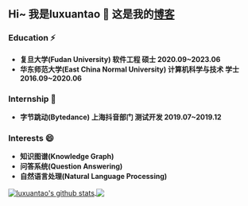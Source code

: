 ## Hi~  我是luxuantao 👋 这是我的[博客](https://luxuantao.github.io/)

### Education ⚡

+ **复旦大学(Fudan University) 软件工程 硕士 2020.09~2023.06**
+ **华东师范大学(East China Normal University) 计算机科学与技术 学士 2016.09~2020.06**

### Internship 🌱

+ **字节跳动(Bytedance) 上海抖音部门 测试开发 2019.07~2019.12**

### Interests 😄

+ **知识图谱(Knowledge Graph)**
+ **问答系统(Question Answering)**
+ **自然语言处理(Natural Language Processing)**

<a href="https://github.com/luxuantao">
  <img align="center" src="https://github-readme-stats.vercel.app/api?username=luxuantao&show_icons=true&include_all_commits=true" alt="luxuantao's github stats" />
</a>

<a href="https://github.com/luxuantao">
  <!-- Change the `github-readme-stats.anuraghazra1.vercel.app` to `github-readme-stats.vercel.app`  -->
  <img align="center" src="https://github-readme-stats.anuraghazra1.vercel.app/api/top-langs/?username=luxuantao&layout=compact&card_width=400" />
</a>
